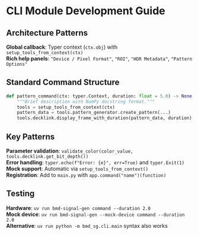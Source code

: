 # CLI Module Development Guide

## Architecture Patterns

**Global callback**: Typer context (`ctx.obj`) with `setup_tools_from_context(ctx)`  
**Rich help panels**: `"Device / Pixel Format"`, `"ROI"`, `"HDR Metadata"`, `"Pattern Options"`

## Standard Command Structure

```python
def pattern_command(ctx: typer.Context, duration: float = 5.0) -> None:
    """Brief description with NumPy docstring format."""
    tools = setup_tools_from_context(ctx)
    pattern_data = tools.pattern_generator.create_pattern(...)
    tools.decklink.display_frame_with_duration(pattern_data, duration)
```

## Key Patterns

**Parameter validation**: `validate_color(color_value, tools.decklink.get_bit_depth())`  
**Error handling**: `typer.echo(f"Error: {e}", err=True)` and `typer.Exit(1)`  
**Mock support**: Automatic via `setup_tools_from_context()`  
**Registration**: Add to `main.py` with `app.command("name")(function)`

## Testing

**Hardware**: `uv run bmd-signal-gen command --duration 2.0`  
**Mock device**: `uv run bmd-signal-gen --mock-device command --duration 2.0`  
**Alternative**: `uv run python -m bmd_sg.cli.main` syntax also works
